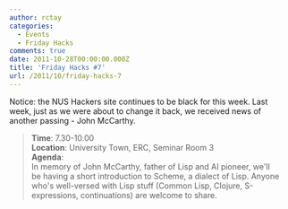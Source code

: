 ```yaml
---
author: rctay
categories:
  - Events
  - Friday Hacks
comments: true
date: 2011-10-28T00:00:00.000Z
title: 'Friday Hacks #7'
url: /2011/10/friday-hacks-7
---
```


<div>Notice: the NUS Hackers site continues to be black for this week. Last week, just as we were about to change it back, we received news of another passing - John McCarthy.</div>
<blockquote>
<div><strong>Time</strong>: 7.30-10.00</div>
<div><strong>Location</strong>: University Town, ERC, Seminar Room 3</div>
<div><strong>Agenda</strong>:</div>
<div>In memory of John McCarthy, father of Lisp and AI pioneer, we'll be having a short introduction to Scheme, a dialect of Lisp. Anyone who's well-versed with Lisp stuff (Common Lisp, Clojure, S-expressions, continuations) are welcome to share.</div></blockquote>
